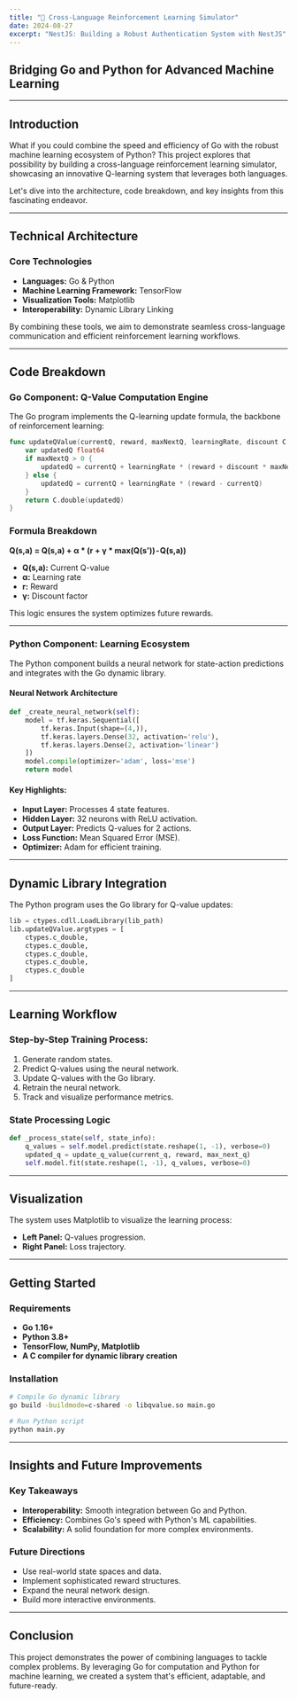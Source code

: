 ```yaml
---
title: "🤖 Cross-Language Reinforcement Learning Simulator"
date: 2024-08-27
excerpt: "NestJS: Building a Robust Authentication System with NestJS"
---
```


## Bridging Go and Python for Advanced Machine Learning

---

## Introduction
What if you could combine the speed and efficiency of Go with the robust machine learning ecosystem of Python? This project explores that possibility by building a cross-language reinforcement learning simulator, showcasing an innovative Q-learning system that leverages both languages.

Let's dive into the architecture, code breakdown, and key insights from this fascinating endeavor.

---

## Technical Architecture
### Core Technologies
- **Languages:** Go & Python
- **Machine Learning Framework:** TensorFlow
- **Visualization Tools:** Matplotlib
- **Interoperability:** Dynamic Library Linking

By combining these tools, we aim to demonstrate seamless cross-language communication and efficient reinforcement learning workflows.

---

## Code Breakdown

### Go Component: Q-Value Computation Engine
The Go program implements the Q-learning update formula, the backbone of reinforcement learning:

```go
func updateQValue(currentQ, reward, maxNextQ, learningRate, discount C.double) C.double {
    var updatedQ float64
    if maxNextQ > 0 {
        updatedQ = currentQ + learningRate * (reward + discount * maxNextQ - currentQ)
    } else {
        updatedQ = currentQ + learningRate * (reward - currentQ)
    }
    return C.double(updatedQ)
}
```

### Formula Breakdown
**Q(s,a) = Q(s,a) + α * (r + γ * max(Q(s')) - Q(s,a))**

- **Q(s,a):** Current Q-value
- **α:** Learning rate
- **r:** Reward
- **γ:** Discount factor

This logic ensures the system optimizes future rewards.

---

### Python Component: Learning Ecosystem
The Python component builds a neural network for state-action predictions and integrates with the Go dynamic library.

#### Neural Network Architecture
```python
def _create_neural_network(self):
    model = tf.keras.Sequential([
        tf.keras.Input(shape=(4,)),
        tf.keras.layers.Dense(32, activation='relu'),
        tf.keras.layers.Dense(2, activation='linear')
    ])
    model.compile(optimizer='adam', loss='mse')
    return model
```

#### Key Highlights:
- **Input Layer:** Processes 4 state features.
- **Hidden Layer:** 32 neurons with ReLU activation.
- **Output Layer:** Predicts Q-values for 2 actions.
- **Loss Function:** Mean Squared Error (MSE).
- **Optimizer:** Adam for efficient training.

---

## Dynamic Library Integration
The Python program uses the Go library for Q-value updates:

```python
lib = ctypes.cdll.LoadLibrary(lib_path)
lib.updateQValue.argtypes = [
    ctypes.c_double,
    ctypes.c_double,
    ctypes.c_double,
    ctypes.c_double,
    ctypes.c_double
]
```

---

## Learning Workflow
### Step-by-Step Training Process:
1. Generate random states.
2. Predict Q-values using the neural network.
3. Update Q-values with the Go library.
4. Retrain the neural network.
5. Track and visualize performance metrics.

### State Processing Logic
```python
def _process_state(self, state_info):
    q_values = self.model.predict(state.reshape(1, -1), verbose=0)
    updated_q = update_q_value(current_q, reward, max_next_q)
    self.model.fit(state.reshape(1, -1), q_values, verbose=0)
```

---

## Visualization
The system uses Matplotlib to visualize the learning process:
- **Left Panel:** Q-values progression.
- **Right Panel:** Loss trajectory.

---

## Getting Started
### Requirements
- **Go 1.16+**
- **Python 3.8+**
- **TensorFlow, NumPy, Matplotlib**
- **A C compiler for dynamic library creation**

### Installation
```sh
# Compile Go dynamic library
go build -buildmode=c-shared -o libqvalue.so main.go

# Run Python script
python main.py
```

---

## Insights and Future Improvements
### Key Takeaways
- **Interoperability:** Smooth integration between Go and Python.
- **Efficiency:** Combines Go's speed with Python's ML capabilities.
- **Scalability:** A solid foundation for more complex environments.

### Future Directions
- Use real-world state spaces and data.
- Implement sophisticated reward structures.
- Expand the neural network design.
- Build more interactive environments.

---

## Conclusion
This project demonstrates the power of combining languages to tackle complex problems. By leveraging Go for computation and Python for machine learning, we created a system that's efficient, adaptable, and future-ready.


